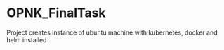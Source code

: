 # OPNK_FinalTask

Project creates instance of ubuntu machine with kubernetes, docker and helm installed

